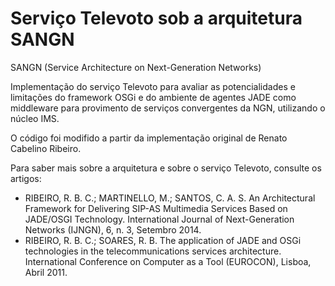 # Serviço Televoto sob a arquitetura SANGN
SANGN (Service Architecture on Next-Generation Networks)

Implementação do serviço Televoto para avaliar as potencialidades e limitações do framework OSGi e do ambiente de agentes JADE como middleware para provimento de serviços convergentes da NGN, utilizando o núcleo IMS. 

O código foi modifido a partir da implementação original de Renato Cabelino Ribeiro.

Para saber mais sobre a arquitetura e sobre o serviço Televoto, consulte os artigos:
+ RIBEIRO, R. B. C.; MARTINELLO, M.; SANTOS, C. A. S. An Architectural Framework for Delivering SIP-AS Multimedia Services Based on JADE/OSGI Technology. International Journal of Next-Generation Networks (IJNGN), 6, n. 3, Setembro 2014.
+ RIBEIRO, R. B. C.; SOARES, R. B. The application of JADE and OSGi technologies in the telecommunications services architecture. International Conference on Computer as a Tool (EUROCON), Lisboa, Abril 2011.
